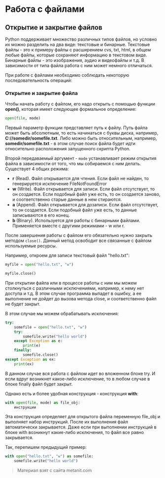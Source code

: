 # Работа с файлами

## Открытие и закрытие файлов

Python поддерживает множество различных типов файлов, но условно их можно разделить на два виде: текстовые и бинарные. Текстовые файлы  - это к примеру файлы с расширением cvs, txt, html, в общем любые файлы, которые сохраняют информацию в текстовом виде. Бинарные файлы  - это изображения, аудио и видеофайлы и т.д. В зависимости от типа файла работа с ним может немного отличаться.

При работе с файлами необходимо соблюдать некоторую последовательность операций:

### Открытие и закрытие файла

Чтобы начать работу с файлом, его надо открыть с помощью функции **open()**, которая имеет следующее формальное определение:

```py
open(file, mode)
```

Первый параметр функции представляет путь к файлу. Путь файла может быть абсолютным, то есть начинаться с буквы диска, например, **C://somedir/somefile.txt**. Либо можно быть относительным, например, **somedir/somefile.txt** - в этом случае поиск файла будет идти относительно расположения запущенного скрипта Python.

Второй передаваемый аргумент - `mode` устанавливает режим открытия файла в зависимости от того, что мы собираемся с ним делать. Существует 4 общих режима:
- **r** (Read). Файл открывается для чтения. Если файл не найден, то генерируется исключение FileNotFoundError
- **w** (Write). Файл открывается для записи. Если файл отсутствует, то он создается. Если подобный файл уже есть, то он создается заново, и соответственно 
старые данные в нем стираются.
- **a** (Append). Файл открывается для дозаписи. Если файл отсутствует, то он создается. Если подобный файл уже есть, 
то данные записываются в его конец.
- **b** (Binary). Используется для работы с бинарными файлами. Применяется вместе с другими режимами - w или r.

После завершения работы с файлом его обязательно нужно закрыть методом `close()`. Данный метод освободит все связанные с файлом используемые ресурсы.

Например, откроем для записи текстовый файл "hello.txt":

```py
myfile = open("hello.txt", "w")

myfile.close()
```

При открытии файла или в процессе работы с ним мы можем столкнуться с различными исключениями, например, к нему нет доступа и т.д. В этом случае программа выпадет в ошибку, а ее выполнение не дойдет до вызова метода close, и соответственно файл не будет закрыт.

В этом случае мы можем обрабатывать исключения:

```py
try:
    somefile = open("hello.txt", "w")
    try:
        somefile.write("hello world")
    except Exception as e:
        print(e)
    finally:
        somefile.close()
except Exception as ex:
    print(ex)
```

В данном случае вся работа с файлом идет во вложенном блоке try. И если вдруг возникнет какое-либо исключение, то в любом случае в блоке finally файл будет закрыт.

Однако есть и более удобная конструкция - конструкция **with**:

```py
with open(file, mode) as file_obj:
    инструкции
```

Эта конструкция определяет для открытого файла переменную file_obj и выполняет набор инструкций. После их выполнения файл автоматически закрывается. Даже если при выполнении инструкций в блоке with возникнут какие-либо исключения, то файл все равно закрывается.

Так, перепишем предыдущий пример:

```py
with open("hello.txt", "w") as somefile:
    somefile.write("hello world")
```


> Материал взят с сайта metanit.com